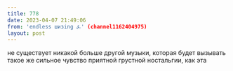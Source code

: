 ```yaml
---
title: 778
date: 2023-04-07 21:49:06
from: 'endless шизing ⍼' (channel1162404975)
layout: post
---
```


не существует никакой больше другой музыки, которая будет вызывать такое же сильное чувство приятной грустной ностальгии, как эта
